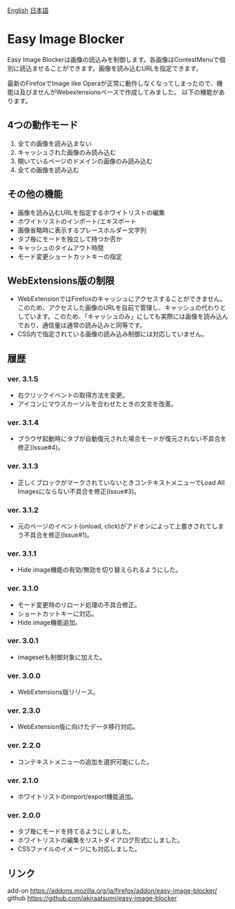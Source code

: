 [English](readme.md) [日本語](readme_ja.md)
# Easy Image Blocker
Easy Image Blockerは画像の読込みを制御します。各画像はContestMenuで個別に読込ませることができます。画像を読み込むURLを指定できます。

最新のFirefoxでImage like Operaが正常に動作しなくなってしまったので、機能は及びませんがWebextensionsベースで作成してみました。
以下の機能があります。


## 4つの動作モード
1. 全ての画像を読み込まない
1. キャッシュされた画像のみ読み込む
1. 開いているページのドメインの画像のみ読み込む
1. 全ての画像を読み込む

## その他の機能
* 画像を読み込むURLを指定するホワイトリストの編集
* ホワイトリストのインポート/エキスポート
* 画像省略時に表示するプレースホルダー文字列
* タブ毎にモードを独立して持つか否か
* キャッシュのタイムアウト時間
* モード変更ショートカットキーの指定

## WebExtensions版の制限
* WebExtensionではFirefoxのキャッシュにアクセスすることができません。このため、アクセスした画像のURLを自前で管理し、キャッシュの代わりとしています。このため、「キャッシュのみ」にしても実際には画像を読み込んでおり、通信量は通常の読み込みと同等です。
* CSS内で指定されている画像の読み込み制御には対応していません。

## 履歴
### ver. 3.1.5
* 右クリックイベントの取得方法を変更。
* アイコンにマウスカーソルを合わせたときの文言を改善。
### ver. 3.1.4
* ブラウザ起動時にタブが自動復元された場合モードが復元されない不具合を修正(Issue#4)。
### ver. 3.1.3
* 正しくブロックがマークされていないときコンテキストメニューでLoad All Imagesにならない不具合を修正(Issue#3)。
### ver. 3.1.2
* 元のページのイベント(onload, click)がアドオンによって上書きされてしまう不具合を修正(Issue#1)。
### ver. 3.1.1
* Hide image機能の有効/無効を切り替えられるようにした。
### ver. 3.1.0
* モード変更時のリロード処理の不具合修正。
* ショートカットキーに対応。
* Hide image機能追加。
### ver. 3.0.1
* imagesetも制御対象に加えた。
### ver. 3.0.0
* WebExtensions版リリース。
### ver. 2.3.0
* WebExtension版に向けたデータ移行対応。
### ver. 2.2.0
* コンテキストメニューの追加を選択可能にした。
### ver. 2.1.0
* ホワイトリストのimport/export機能追加。
### ver. 2.0.0
* タブ毎にモードを持てるようにしました。
* ホワイトリストの編集をリストダイアログ形式にしました。
* CSSファイルのイメージにも対応しました。

## リンク
add-on https://addons.mozilla.org/ja/firefox/addon/easy-image-blocker/<br />
github https://github.com/akiraatsumi/easy-image-blocker